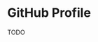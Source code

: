 # GitHub Profile

<!--
https://github.com/search?q=path%3Aprofile%2FREADME.md+.github&type=code&p=3
-->

TODO

<!--
https://github.com/frappe
https://github.com/codemod-com
-->
